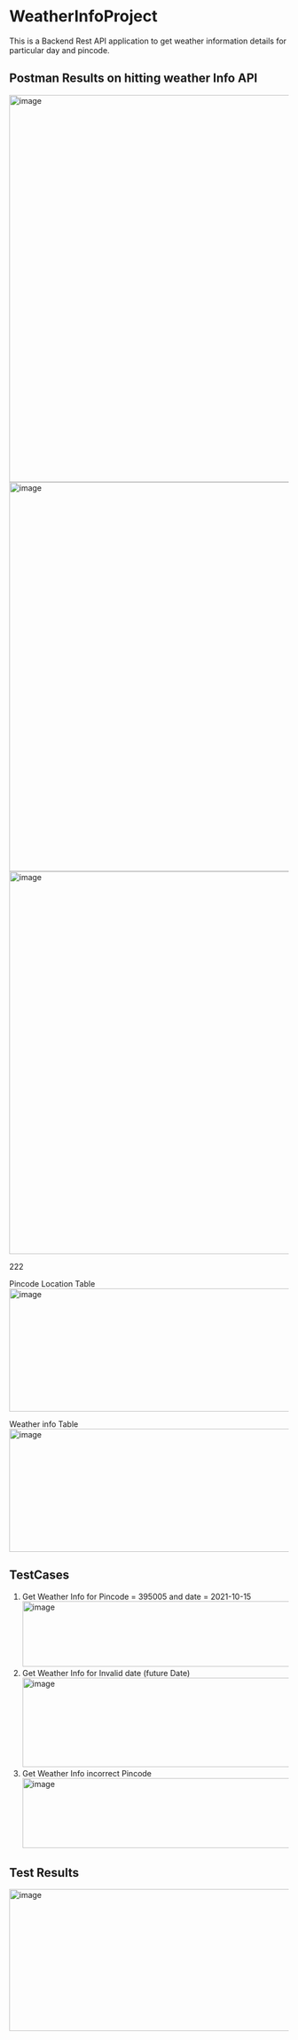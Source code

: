# WeatherInfoProject
This is a Backend Rest API application to get weather information details for particular day and pincode.

## Postman Results on hitting weather Info API

<img width="1183" height="698" alt="image" src="https://github.com/user-attachments/assets/4744c0cd-bae8-4159-971d-ea8e092aa574" />
<br/>
<img width="1290" height="702" alt="image" src="https://github.com/user-attachments/assets/5bb0c6b9-9aa5-49b6-95cf-7b082a1be15a" />
<br/>
<img width="1350" height="690" alt="image" src="https://github.com/user-attachments/assets/d180c67b-d571-4812-b95a-6894dbed155c" />

222

Pincode Location Table
<img width="923" height="222" alt="image" src="https://github.com/user-attachments/assets/4a371c10-8396-43fa-b3ee-439963a30028" />
<br/>

Weather info Table
<img width="923" height="222" alt="image" src="https://github.com/user-attachments/assets/fcfe81cc-678a-4fbd-9024-68b2227f92d8" />
<br/>

## TestCases
1. Get Weather Info for Pincode = 395005 and date = 2021-10-15
   <img width="960" height="118" alt="image" src="https://github.com/user-attachments/assets/e89deb00-4e0a-4c6c-ada8-bf4a77a6254e" />
2. Get Weather Info for Invalid date (future Date)
    <img width="1098" height="161" alt="image" src="https://github.com/user-attachments/assets/5dc646d7-fa54-4c3a-a310-c0be90243b5d" />
3. Get Weather Info incorrect Pincode
   <img width="1127" height="126" alt="image" src="https://github.com/user-attachments/assets/7dfe66d0-a03f-460d-8191-ab1301a5aa6f" />

## Test Results
   <img width="1441" height="256" alt="image" src="https://github.com/user-attachments/assets/44d6cb83-9d5d-4af4-93fc-a388ed1282a0" />







